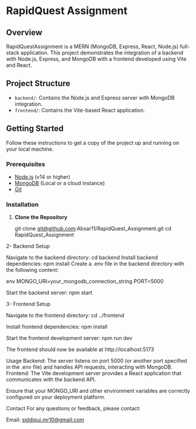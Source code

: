 # RapidQuest Assignment

## Overview

RapidQuestAssignment is a MERN (MongoDB, Express, React, Node.js) full-stack application. This project demonstrates the integration of a backend with Node.js, Express, and MongoDB with a frontend developed using Vite and React.

## Project Structure

- `backend/`: Contains the Node.js and Express server with MongoDB integration.
- `frontend/`: Contains the Vite-based React application.

## Getting Started

Follow these instructions to get a copy of the project up and running on your local machine.

### Prerequisites

- [Node.js](https://nodejs.org/) (v14 or higher)
- [MongoDB](https://www.mongodb.com/) (Local or a cloud instance)
- [Git](https://git-scm.com/)

### Installation

1. **Clone the Repository**

   git clone git@github.com:Absar11/RapidQuest_Assignment.git
   cd RapidQuest_Assignment

2- Backend Setup

Navigate to the backend directory: cd backend
Install backend dependencies: npm install
Create a .env file in the backend directory with the following content:

env
MONGO_URI=your_mongodb_connection_string
PORT=5000

Start the backend server: npm start


3- Frontend Setup

Navigate to the frontend directory: cd ../frontend

Install frontend dependencies: npm install

Start the frontend development server: npm run dev

The frontend should now be available at http://localhost:5173

Usage
Backend: The server listens on port 5000 (or another port specified in the .env file) and handles API requests, interacting with MongoDB.
Frontend: The Vite development server provides a React application that communicates with the backend API.


Ensure that your MONGO_URI and other environment variables are correctly configured on your deployment platform.

Contact
For any questions or feedback, please contact:

Email: siddiqui.mr10@gmail.com

